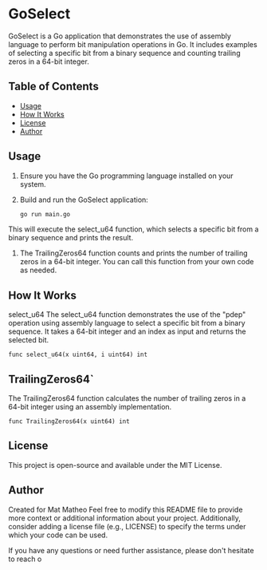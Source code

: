 # GoSelect

GoSelect is a Go application that demonstrates the use of assembly language to perform bit manipulation operations in Go. It includes examples of selecting a specific bit from a binary sequence and counting trailing zeros in a 64-bit integer.

## Table of Contents

- [Usage](#usage)
- [How It Works](#how-it-works)
- [License](#license)
- [Author](#author)

## Usage

1. Ensure you have the Go programming language installed on your system.

2. Build and run the GoSelect application:

   ```bash
   go run main.go


This will execute the select_u64 function, which selects a specific bit from a binary sequence and prints the result.

1. The TrailingZeros64 function counts and prints the number of trailing zeros in a 64-bit integer. You can call this function from your own code as needed.


##  How It Works
 select_u64
The select_u64 function demonstrates the use of the "pdep" operation using assembly language to select a specific bit from a binary sequence. It takes a 64-bit integer and an index as input and returns the selected bit.


 `func select_u64(x uint64, i uint64) int`


 ## TrailingZeros64`
The TrailingZeros64 function calculates the number of trailing zeros in a 64-bit integer using an assembly implementation.

`func TrailingZeros64(x uint64) int`


## License
This project is open-source and available under the MIT License. 


## Author
Created for Mat Matheo
Feel free to modify this README file to provide more context or additional information about your project. Additionally, consider adding a license file (e.g., LICENSE) to specify the terms under which your code can be used.


If you have any questions or need further assistance, please don't hesitate to reach o
